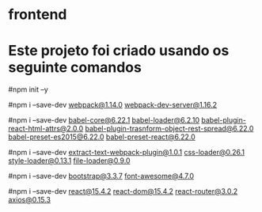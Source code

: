 # frontend
# Este projeto foi criado usando os seguinte comandos


#npm init –y

#npm i –save-dev webpack@1.14.0 webpack-dev-server@1.16.2

#npm i –save-dev babel-core@6.22.1 babel-loader@6.2.10 babel-plugin-react-html-attrs@2.0.0 babel-plugin-trasnform-object-rest-spread@6.22.0 babel-preset-es2015@6.22.0 babel-preset-react@6.22.0 

#npm i –save-dev extract-text-webpack-plugin@1.0.1 css-loader@0.26.1 style-loader@0.13.1 file-loader@0.9.0 

#npm i –save-dev bootstrap@3.3.7 font-awesome@4.7.0 

#npm i –save-dev  react@15.4.2 react-dom@15.4.2 react-router@3.0.2 axios@0.15.3 
